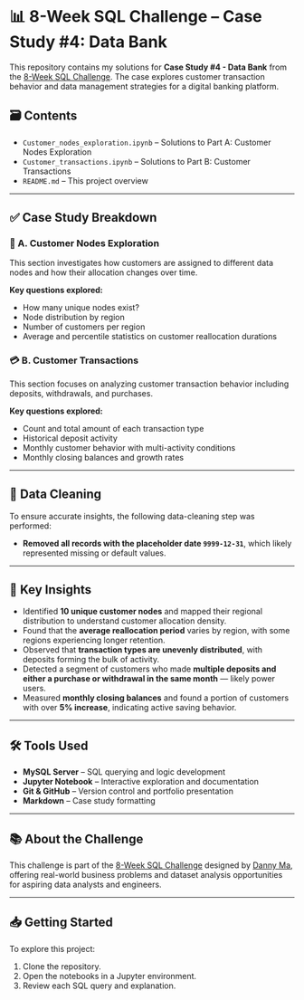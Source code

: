 
# 📊 8-Week SQL Challenge – Case Study #4: Data Bank

This repository contains my solutions for **Case Study #4 - Data Bank** from the [8-Week SQL Challenge](https://8weeksqlchallenge.com/case-study-4/). The case explores customer transaction behavior and data management strategies for a digital banking platform.

## 🗃️ Contents

- `Customer_nodes_exploration.ipynb` – Solutions to Part A: Customer Nodes Exploration  
- `Customer_transactions.ipynb` – Solutions to Part B: Customer Transactions  
- `README.md` – This project overview

---

## ✅ Case Study Breakdown

### 🧩 A. Customer Nodes Exploration

This section investigates how customers are assigned to different data nodes and how their allocation changes over time.

**Key questions explored:**
- How many unique nodes exist?
- Node distribution by region
- Number of customers per region
- Average and percentile statistics on customer reallocation durations

### 💳 B. Customer Transactions

This section focuses on analyzing customer transaction behavior including deposits, withdrawals, and purchases.

**Key questions explored:**
- Count and total amount of each transaction type
- Historical deposit activity
- Monthly customer behavior with multi-activity conditions
- Monthly closing balances and growth rates

---

## 🧹 Data Cleaning

To ensure accurate insights, the following data-cleaning step was performed:
- **Removed all records with the placeholder date `9999-12-31`**, which likely represented missing or default values.

---

## 📌 Key Insights

- Identified **10 unique customer nodes** and mapped their regional distribution to understand customer allocation density.
- Found that the **average reallocation period** varies by region, with some regions experiencing longer retention.
- Observed that **transaction types are unevenly distributed**, with deposits forming the bulk of activity.
- Detected a segment of customers who made **multiple deposits and either a purchase or withdrawal in the same month** — likely power users.
- Measured **monthly closing balances** and found a portion of customers with over **5% increase**, indicating active saving behavior.

---

## 🛠️ Tools Used

- **MySQL Server** – SQL querying and logic development  
- **Jupyter Notebook** – Interactive exploration and documentation  
- **Git & GitHub** – Version control and portfolio presentation  
- **Markdown** – Case study formatting

---

## 📚 About the Challenge

This challenge is part of the [8-Week SQL Challenge](https://8weeksqlchallenge.com/) designed by [Danny Ma](https://twitter.com/datawithdanny), offering real-world business problems and dataset analysis opportunities for aspiring data analysts and engineers.

---

## 📥 Getting Started

To explore this project:
1. Clone the repository.
2. Open the notebooks in a Jupyter environment.
3. Review each SQL query and explanation.

